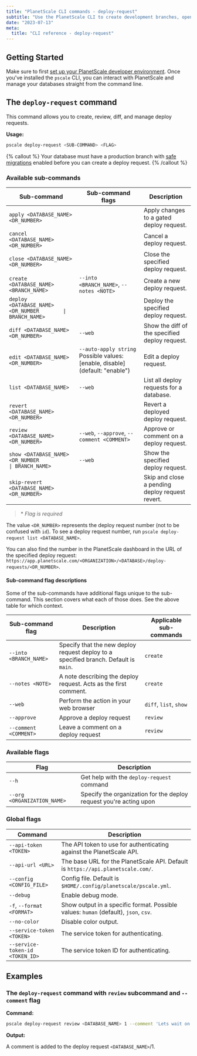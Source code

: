 ```yaml
---
title: "PlanetScale CLI commands - deploy-request"
subtitle: "Use the PlanetScale CLI to create development branches, open deploy requests, and make non-blocking schema changes directly from your terminal."
date: "2023-07-13"
meta:
  title: "CLI reference - deploy-request"
---
```


## Getting Started

Make sure to first [set up your PlanetScale developer environment](/docs/concepts/planetscale-environment-setup). Once you've installed the `pscale` CLI, you can interact with PlanetScale and manage your databases straight from the command line.

## The `deploy-request` command

This command allows you to create, review, diff, and manage deploy requests.

**Usage:**

```bash
pscale deploy-request <SUB-COMMAND> <FLAG>
```

{% callout %}
Your database must have a production branch with [safe migrations](/docs/concepts/safe-migrations) enabled before you can create a deploy request.
{% /callout %}

### Available sub-commands

| **Sub-command**                                                             | **Sub-command flags**                                                        | **Description**                                 |
| --------------------------------------------------------------------------- | ---------------------------------------------------------------------------- | ----------------------------------------------- |
| `apply <DATABASE_NAME> <DR_NUMBER>`                                         |                                                                              | Apply changes to a gated deploy request.        |
| `cancel <DATABASE_NAME> <DR_NUMBER>`                                        |                                                                              | Cancel a deploy request.                        |
| `close <DATABASE_NAME> <DR_NUMBER>`                                         |                                                                              | Close the specified deploy request.             |
| `create <DATABASE_NAME> <BRANCH_NAME>`                                      | `--into <BRANCH_NAME>`, `--notes <NOTE>`                                     | Create a new deploy request.                    |
| `deploy <DATABASE_NAME> <DR_NUMBER        \| BRANCH_NAME>`                  |                                                                              | Deploy the specified deploy request.            |
| `diff <DATABASE_NAME> <DR_NUMBER>`                                          | `--web`                                                                      | Show the diff of the specified deploy request.  |
| `edit <DATABASE_NAME> <DR_NUMBER>`                                          | `--auto-apply string` Possible values: [enable, disable] (default: "enable") | Edit a deploy request.                          |
| `list <DATABASE_NAME>`                                                      | `--web`                                                                      | List all deploy requests for a database.        |
| `revert <DATABASE_NAME> <DR_NUMBER>`                                        |                                                                              | Revert a deployed deploy request.               |
| `review <DATABASE_NAME> <DR_NUMBER>`                                        | `--web`, `--approve`, `--comment <COMMENT>`                                  | Approve or comment on a deploy request.         |
| `show <DATABASE_NAME> <DR_NUMBER                           \| BRANCH_NAME>` | `--web`                                                                      | Show the specified deploy request.              |
| `skip-revert <DATABASE_NAME> <DR_NUMBER>`                                   |                                                                              | Skip and close a pending deploy request revert. |

> \* _Flag is required_

The value `<DR_NUMBER>` represents the deploy request number (not to be confused with `id`). To see a deploy request number, run `pscale deploy-request list <DATABASE_NAME>`.

You can also find the number in the PlanetScale dashboard in the URL of the specified deploy request: `https://app.planetscale.com/<ORGANIZATION>/<DATABASE>/deploy-requests/<DR_NUMBER>`.

#### Sub-command flag descriptions

Some of the sub-commands have additional flags unique to the sub-command. This section covers what each of those does. See the above table for which context.

| **Sub-command flag**   | **Description**                                                                      | **Applicable sub-commands** |
| ---------------------- | ------------------------------------------------------------------------------------ | --------------------------- |
| `--into <BRANCH_NAME>` | Specify that the new deploy request deploy to a specified branch. Default is `main`. | `create`                    |
| `--notes <NOTE>`       | A note describing the deploy request. Acts as the first comment.                     | `create`                    |
| `--web`                | Perform the action in your web browser                                               | `diff`, `list`, `show`      |
| `--approve`            | Approve a deploy request                                                             | `review`                    |
| `--comment <COMMENT>`  | Leave a comment on a deploy request                                                  | `review`                    |

### Available flags

| **Flag**                    | **Description**                                                    |
| --------------------------- | ------------------------------------------------------------------ |
| `--h`                       | Get help with the `deploy-request` command                         |
| `--org <ORGANIZATION_NAME>` | Specify the organization for the deploy request you're acting upon |

### Global flags

| **Command**                     | **Description**                                                                      |
| ------------------------------- | ------------------------------------------------------------------------------------ |
| `--api-token <TOKEN>`           | The API token to use for authenticating against the PlanetScale API.                 |
| `--api-url <URL>`               | The base URL for the PlanetScale API. Default is `https://api.planetscale.com/`.     |
| `--config <CONFIG_FILE>`        | Config file. Default is `$HOME/.config/planetscale/pscale.yml`.                      |
| `--debug`                       | Enable debug mode.                                                                   |
| `-f`, `--format <FORMAT>`       | Show output in a specific format. Possible values: `human` (default), `json`, `csv`. |
| `--no-color`                    | Disable color output.                                                                |
| `--service-token <TOKEN>`       | The service token for authenticating.                                                |
| `--service-token-id <TOKEN_ID>` | The service token ID for authenticating.                                             |

## Examples

### The `deploy-request` command with `review` subcommand and `--comment` flag

**Command:**

```bash
pscale deploy-request review <DATABASE_NAME> 1 --comment 'Lets wait on this.'
```

**Output:**

A comment is added to the deploy request `<DATABASE_NAME>`/1.
